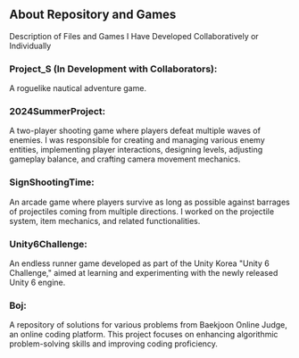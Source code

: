 ## About Repository and Games
Description of Files and Games I Have Developed Collaboratively or Individually

### Project_S (In Development with Collaborators):
A roguelike nautical adventure game. 

### 2024SummerProject:
A two-player shooting game where players defeat multiple waves of enemies. I was responsible for creating and managing various enemy entities, implementing player interactions, designing levels, adjusting gameplay balance, and crafting camera movement mechanics.

### SignShootingTime:
An arcade game where players survive as long as possible against barrages of projectiles coming from multiple directions. I worked on the projectile system, item mechanics, and related functionalities.

### Unity6Challenge:
An endless runner game developed as part of the Unity Korea "Unity 6 Challenge," aimed at learning and experimenting with the newly released Unity 6 engine.

### Boj:
A repository of solutions for various problems from Baekjoon Online Judge, an online coding platform. This project focuses on enhancing algorithmic problem-solving skills and improving coding proficiency.
